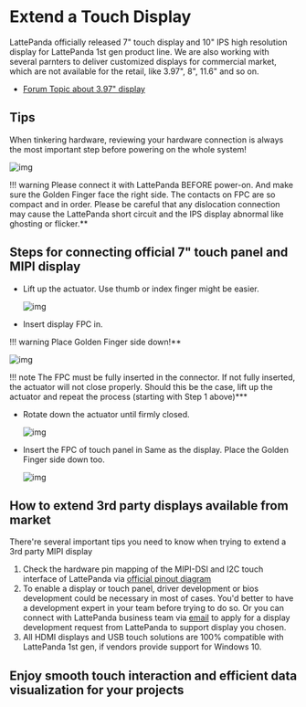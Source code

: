 # Extend a Touch Display

LattePanda officially released 7" touch display and 10" IPS high resolution display for LattePanda 1st gen product line. 
We are also working with several parnters to deliver customized displays for commercial market, which are not available for the retail, like 3.97", 8", 11.6" and so on.

* [Forum Topic about 3.97" display](https://www.lattepanda.com/topic-f16t10958.html)

## Tips 
When tinkering hardware, reviewing your hardware connection is always the most important step before powering on the whole system!

![img](http://www.lattepanda.com/wp-content/uploads/2016/08/bitmap.png)

!!! warning
    Please connect it with LattePanda BEFORE power-on. And make sure the Golden Finger face the right side. The contacts on FPC are so compact and in order. Please be careful that any dislocation connection may cause the LattePanda short circuit and the IPS display abnormal like ghosting or flicker.**

## Steps for connecting official 7" touch panel and MIPI display

* Lift up the actuator. Use thumb or index finger might be easier.

    ![img](http://www.lattepanda.com/wp-content/uploads/2016/05/6W4A0100.jpg)

* Insert display FPC in.

!!! warning
    Place Golden Finger side down!**

![img](http://www.lattepanda.com/wp-content/uploads/2016/05/6W4A0102.jpg)

!!! note
    The FPC must be fully inserted in the connector. If not fully inserted, the actuator will not close properly. Should this be the case, lift up the actuator and repeat the process (starting with Step 1 above)***

* Rotate down the actuator until firmly closed.

   ![img](http://www.lattepanda.com/wp-content/uploads/2016/05/6W4A0103.jpg)

* Insert the FPC of touch panel in
   Same as the display. Place the Golden Finger side down too.

   ![img](http://www.lattepanda.com/wp-content/uploads/2016/05/6W4A0104.jpg)


## How to extend 3rd party displays available from market

There're several important tips you need to know when trying to extend a 3rd party MIPI display
1. Check the hardware pin mapping of the MIPI-DSI and I2C touch interface of LattePanda via [official pinout diagram](/content/1st_edition/hardware_introduction/)
2. To enable a display or touch panel, driver development or bios development could be necessary in most of cases. You'd better to have a development expert in your team before trying to do so. Or you can connect with LattePanda business team via [email](lattepanda@outlook.com) to apply for a display development request from LattePanda to support display you chosen. 
3. All HDMI displays and USB touch solutions are 100% compatible with LattePanda 1st gen, if vendors provide support for Windows 10.

## Enjoy smooth touch interaction and efficient data visualization for your projects